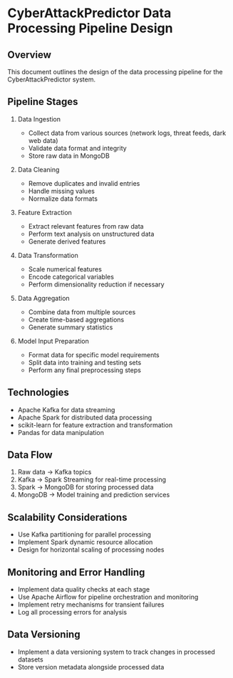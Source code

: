 # CyberAttackPredictor Data Processing Pipeline Design

## Overview
This document outlines the design of the data processing pipeline for the CyberAttackPredictor system.

## Pipeline Stages

1. Data Ingestion
   - Collect data from various sources (network logs, threat feeds, dark web data)
   - Validate data format and integrity
   - Store raw data in MongoDB

2. Data Cleaning
   - Remove duplicates and invalid entries
   - Handle missing values
   - Normalize data formats

3. Feature Extraction
   - Extract relevant features from raw data
   - Perform text analysis on unstructured data
   - Generate derived features

4. Data Transformation
   - Scale numerical features
   - Encode categorical variables
   - Perform dimensionality reduction if necessary

5. Data Aggregation
   - Combine data from multiple sources
   - Create time-based aggregations
   - Generate summary statistics

6. Model Input Preparation
   - Format data for specific model requirements
   - Split data into training and testing sets
   - Perform any final preprocessing steps

## Technologies
- Apache Kafka for data streaming
- Apache Spark for distributed data processing
- scikit-learn for feature extraction and transformation
- Pandas for data manipulation

## Data Flow
1. Raw data → Kafka topics
2. Kafka → Spark Streaming for real-time processing
3. Spark → MongoDB for storing processed data
4. MongoDB → Model training and prediction services

## Scalability Considerations
- Use Kafka partitioning for parallel processing
- Implement Spark dynamic resource allocation
- Design for horizontal scaling of processing nodes

## Monitoring and Error Handling
- Implement data quality checks at each stage
- Use Apache Airflow for pipeline orchestration and monitoring
- Implement retry mechanisms for transient failures
- Log all processing errors for analysis

## Data Versioning
- Implement a data versioning system to track changes in processed datasets
- Store version metadata alongside processed data
